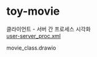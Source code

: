 # toy-movie



 클라이언트 - 서버 간 프로세스 시각화 <br>
[user-server_proc.xml](https://github.com/kd0547/toy-movie/blob/main/user-server_proc.drawio)

movie_class.drawio
